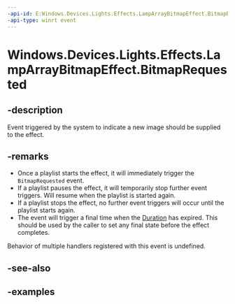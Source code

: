 ```yaml
---
-api-id: E:Windows.Devices.Lights.Effects.LampArrayBitmapEffect.BitmapRequested
-api-type: winrt event
---
```


<!-- Event syntax.
public event TypedEventHandler BitmapRequested<LampArrayBitmapEffect, LampArrayBitmapRequestedEventArgs>
-->

# Windows.Devices.Lights.Effects.LampArrayBitmapEffect.BitmapRequested

## -description
Event triggered by the system to indicate a new image should be supplied to the effect.

## -remarks
- Once a playlist starts the effect, it will immediately trigger the `BitmapRequested` event.
- If a playlist pauses the effect, it will temporarily stop further event triggers. Will resume when the playlist is started again.
- If a playlist stops the effect, no further event triggers will occur until the playlist starts again.
- The event will trigger a final time when the [Duration](lamparraybitmapeffect_duration.md) has expired. This should be used by the caller to set any final state before the effect completes.

Behavior of multiple handlers registered with this event is undefined.

## -see-also

## -examples

